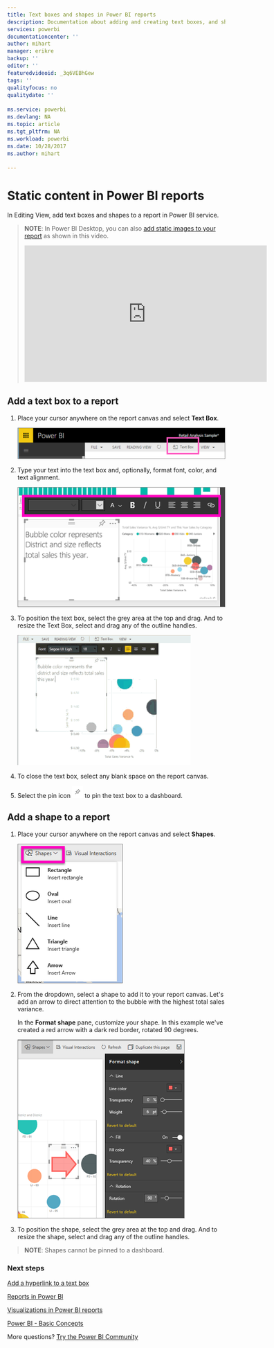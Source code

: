 ```yaml
---
title: Text boxes and shapes in Power BI reports
description: Documentation about adding and creating text boxes, and shapes in a report using Microsoft Power BI service.
services: powerbi
documentationcenter: ''
author: mihart
manager: erikre
backup: ''
editor: ''
featuredvideoid: _3q6VEBhGew
tags: ''
qualityfocus: no
qualitydate: ''

ms.service: powerbi
ms.devlang: NA
ms.topic: article
ms.tgt_pltfrm: NA
ms.workload: powerbi
ms.date: 10/28/2017
ms.author: mihart

---
```

# Static content in Power BI reports
In Editing View, add text boxes and shapes to a report in Power BI service. 

> **NOTE**: In Power BI Desktop, you can also [add static images to your report](guided-learning/visualizations.yml#step-11) as shown in this video.
> 
> <iframe width="560" height="315" src="https://www.youtube.com/embed/_3q6VEBhGew" frameborder="0" allowfullscreen></iframe>
> 
> 

## Add a text box to a report
1. Place your cursor anywhere on the report canvas and select **Text Box**.
   
   ![](media/power-bi-reports-add-text-and-shapes/pbi_textbox.png)
2. Type your text into the text box and, optionally, format font, color, and text alignment. 
   
   ![](media/power-bi-reports-add-text-and-shapes/pbi_textbox2new.png)
3. To position the text box, select the grey area at the top and drag. And to resize the Text Box, select and drag any of the outline handles. 
   
   ![](media/power-bi-reports-add-text-and-shapes/textboxsmaller.gif)
4. To close the text box, select any blank space on the report canvas.
5. Select the pin icon  ![](media/power-bi-reports-add-text-and-shapes/pbi_pintile.png) to pin the text box to a dashboard. 

## Add a shape to a report
1. Place your cursor anywhere on the report canvas and select **Shapes**.
   
   ![](media/power-bi-reports-add-text-and-shapes/power-bi-shapes.png)
2. From the dropdown, select a shape to add it to your report canvas. Let's add an arrow to direct attention to the bubble with the highest total sales variance. 
   
   In the **Format shape** pane, customize your shape. In this example we've created a red arrow with a dark red border, rotated 90 degrees.
   
   ![](media/power-bi-reports-add-text-and-shapes/power-bi-arrrow.png)
3. To position the shape, select the grey area at the top and drag. And to resize the shape, select and drag any of the outline handles. 

> **NOTE**: Shapes cannot be pinned to a dashboard. 
> 
> 

### Next steps
[Add a hyperlink to a text box](powerbi-service-add-a-hyperlink-to-a-text-box.md)

[Reports in Power BI](powerbi-service-reports.md)

[Visualizations in Power BI reports](powerbi-service-visualizations-for-reports.md)

[Power BI - Basic Concepts](powerbi-service-basic-concepts.md)

More questions? [Try the Power BI Community](http://community.powerbi.com/)

